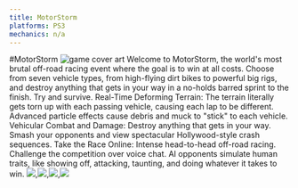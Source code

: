 ```yaml
---
title: MotorStorm
platforms: PS3
mechanics: n/a
---
```

#MotorStorm
![game cover art](//images.igdb.com/igdb/image/upload/t_thumb/tnk2ktla9yfsjuyzobwq.jpg "Logo Title Text 1")
Welcome to MotorStorm, the world's most brutal off-road racing event where the goal is to win at all costs. Choose from seven vehicle types, from high-flying dirt bikes to powerful big rigs, and destroy anything that gets in your way in a no-holds barred sprint to the finish. Try and survive. Real-Time Deforming Terrain: The terrain literally gets torn up with each passing vehicle, causing each lap to be different. Advanced particle effects cause debris and muck to "stick" to each vehicle. Vehicular Combat and Damage: Destroy anything that gets in your way. Smash your opponents and view spectacular Hollywood-style crash sequences. Take the Race Online: Intense head-to-head off-road racing. Challenge the competition over voice chat. AI opponents simulate human traits, like showing off, attacking, taunting, and doing whatever it takes to win.
<img src="//images.igdb.com/igdb/image/upload/t_thumb/otly80eqv5rgnu6g5x84.jpg"/>,<img src="//images.igdb.com/igdb/image/upload/t_thumb/qlloseqhwlzubbibpddc.jpg"/>,<img src="//images.igdb.com/igdb/image/upload/t_thumb/ejgqpowlnciwke6m8bqf.jpg"/>,<img src="//images.igdb.com/igdb/image/upload/t_thumb/lvmo7acls9spfrb79k8v.jpg"/>
